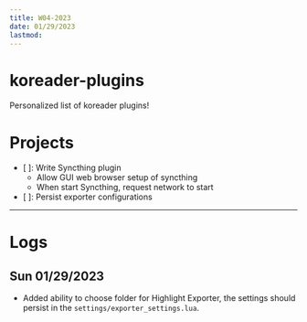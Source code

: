 ```yaml
---
title: W04-2023
date: 01/29/2023
lastmod: 
---
```

# koreader-plugins

Personalized list of koreader plugins!


# Projects
+ [ ]: Write Syncthing plugin
  + Allow GUI web browser setup of syncthing
  + When start Syncthing, request network to start
+ [ ]: Persist exporter configurations

---
# Logs

## Sun 01/29/2023
+ Added ability to choose folder for Highlight Exporter, the settings should
  persist in the `settings/exporter_settings.lua`.
